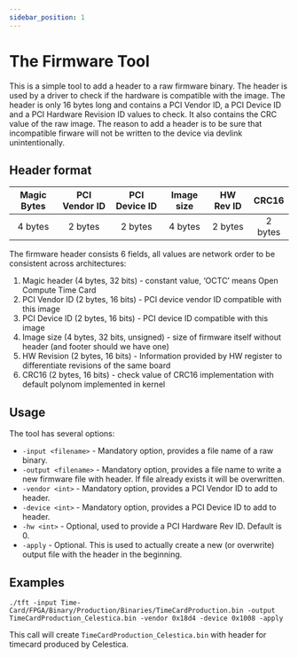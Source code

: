 ```yaml
---
sidebar_position: 1
---
```


# The Firmware Tool

This is a simple tool to add a header to a raw firmware binary. The header is used by a driver to check if the hardware is compatible with the image. The header is only 16 bytes long and contains a PCI Vendor ID, a PCI Device ID and a PCI Hardware Revision ID values to check. It also contains the CRC value of the raw image. The reason to add a header is to be sure that incompatible firware will not be written to the device via devlink unintentionally.

## Header format

| Magic Bytes | PCI Vendor ID | PCI Device ID | Image size | HW Rev ID | CRC16 |
| :-: | :-: | :-: | :-: | :-: | :-: |
| 4 bytes | 2 bytes | 2 bytes | 4 bytes | 2 bytes | 2 bytes |

The firmware header consists 6 fields, all values are network order to be consistent across architectures:

1. Magic header (4 bytes, 32 bits) - constant value, ‘OCTC’ means Open Compute Time Card
2. PCI Vendor ID (2 bytes, 16 bits) - PCI device vendor ID compatible with this image
3. PCI Device ID (2 bytes, 16 bits) - PCI device ID compatible with this image
4. Image size (4 bytes, 32 bits, unsigned) - size of firmware itself without header (and footer should we have one)
5. HW Revision (2 bytes, 16 bits) - Information provided by HW register to differentiate revisions of the same board
6. CRC16 (2 bytes, 16 bits) - check value of CRC16 implementation with default polynom implemented in kernel

## Usage

The tool has several options:

- `-input <filename>` - Mandatory option, provides a file name of a raw binary.
- `-output <filename>` - Mandatory option, provides a file name to write a new firmware file with header. If file already exists it will be overwritten.
- `-vendor <int>` - Mandatory option, provides a PCI Vendor ID to add to header.
- `-device <int>` - Mandatory option, provides a PCI Device ID to add to header.
- `-hw <int>` - Optional, used to provide a PCI Hardware Rev ID. Default is 0.
- `-apply` - Optional. This is used to actually create a new (or overwrite) output file with the header in the beginning.

## Examples

```
./tft -input Time-Card/FPGA/Binary/Production/Binaries/TimeCardProduction.bin -output TimeCardProduction_Celestica.bin -vendor 0x18d4 -device 0x1008 -apply
```

This call will create `TimeCardProduction_Celestica.bin` with header for timecard produced by Celestica.
